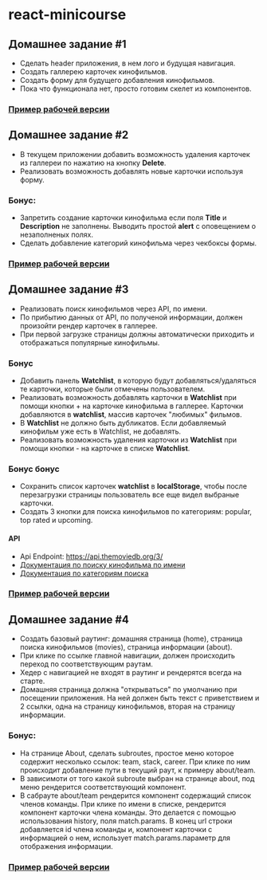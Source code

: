 # react-minicourse

## Домашнее задание #1

* Сделать header приложения, в нем лого и будущая навигация.
* Создать галлерею карточек кинофильмов.
* Создать форму для будущего добавления кинофильмов.
* Пока что функционала нет, просто готовим скелет из компонентов.

### [Пример рабочей версии](https://axzerk.github.io/react-minicourse/hw-01/)

## Домашнее задание #2

* В текущем приложении добавить возможность удаления карточек из галлереи по
  нажатию на кнопку **Delete**.
* Реализовать возможность добавлять новые карточки используя форму.

### **Бонус:**

* Запретить создание карточки кинофильма если поля **Title** и **Description**
  не заполнены. Выводить простой **alert** с оповещением о незаполненых полях.
* Сделать добавление категорий кинофильма через чекбоксы формы.

### [Пример рабочей версии](https://axzerk.github.io/react-minicourse/hw-02/)

## Домашнее задание #3

* Реализовать поиск кинофильмов через API, по имени.
* По прибытию данных от API, по полученой информации, должен произойти рендер
  карточек в галлерее.
* При первой загрузке страницы должны автоматически приходить и отображаться
  популярные кинофильмы.

### **Бонус**

* Добавить панель **Watchlist**, в которую будут добавляться/удаляться те
  карточки, которые были отмечены пользователем.
* Реализовать возможность добавлять карточки в **Watchlist** при помощи кнопки +
  на карточке кинофильма в галлерее. Карточки добавляются в **watchlist**,
  массив карточек "любимых" фильмов.
* В **Watchlist** не должно быть дубликатов. Если добавляемый кинофильм уже есть
  в Watchlist, не добавлять.
* Реализовать возможность удаления карточки из **Watchlist** при помощи кнопки -
  на карточке в списке **Watchlist**.

### **Бонус бонус**

* Сохранить список карточек **watchlist** в **localStorage**, чтобы после
  перезагрузки страницы пользователь все еще видел выбраные карточки.
* Создать 3 кнопки для поиска кинофильмов по категориям: popular, top rated и
  upcoming.

#### API

* Api Endpoint: https://api.themoviedb.org/3/
* [Документация по поиску кинофильма по имени](https://developers.themoviedb.org/3/search/search-movies)
* [Документация по категориям поиска](https://developers.themoviedb.org/3/tv)

### [Пример рабочей версии](https://axzerk.github.io/react-minicourse/hw-03/)

## Домашнее задание #4

* Создать базовый раутинг: домашняя страница (home), страница поиска кинофильмов
  (movies), страница информации (about).
* При клике по ссылке главной навигации, должен происходить переход по
  соответствующим раутам.
* Хедер с навигацией не входят в раутинг и рендерятся всегда на старте.
* Домашняя страница должна "открываться" по умолчанию при посещении приложения.
  На ней должен быть текст с приветствием и 2 ссылки, одна на страницу
  кинофильмов, вторая на страницу информации.

### **Бонус:**

* На странице About, сделать subroutes, простое меню которое содержит несколько
  ссылок: team, stack, career. При клике по ним происходит добавление пути в
  текущий раут, к примеру about/team.
* В зависимоти от того какой subroute выбран на странице about, под меню
  рендерится соответствующий компонент.
* В сабрауте about/team рендерится компонент содержащий список членов команды.
  При клике по имени в списке, рендерится компонент карточки члена команды. Это
  делается с помощью использования history, поля match.params. В конец url
  строки добавляется id члена команды и, компонент карточки с информацией о нем,
  использует match.params.параметр для отображения информации.

### [Пример рабочей версии](https://axzerk.github.io/react-minicourse/hw-04/)
